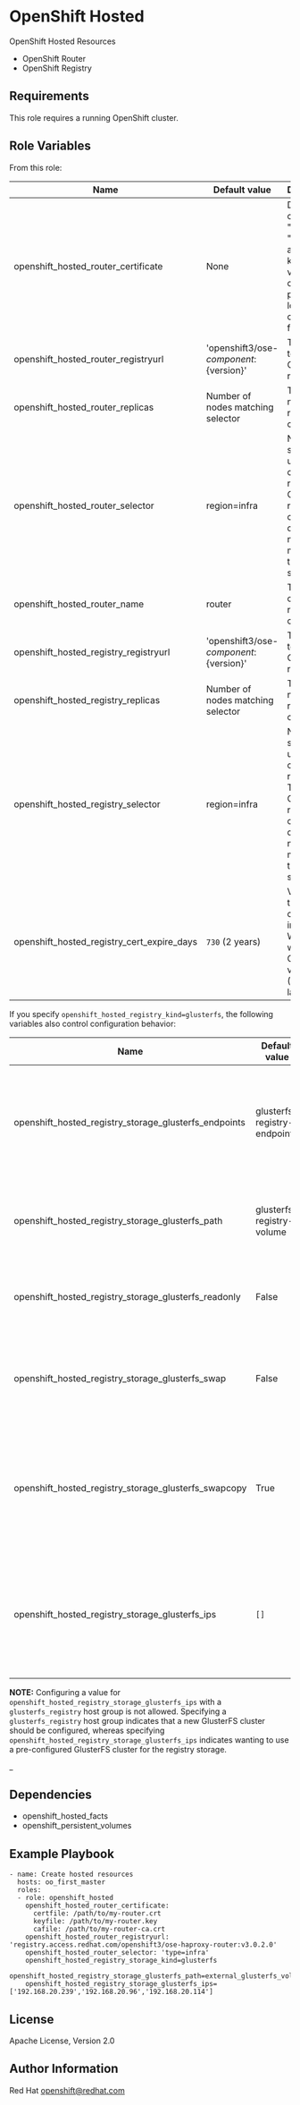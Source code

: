 OpenShift Hosted
================

OpenShift Hosted Resources

* OpenShift Router
* OpenShift Registry

Requirements
------------

This role requires a running OpenShift cluster.

Role Variables
--------------

From this role:

| Name                                  | Default value                            | Description                                                                                                              |
|---------------------------------------|------------------------------------------|--------------------------------------------------------------------------------------------------------------------------|
| openshift_hosted_router_certificate   | None                                     | Dictionary containing "certfile", "keyfile" and "cafile" keys with values containing paths to local certificate files.   |
| openshift_hosted_router_registryurl   | 'openshift3/ose-${component}:${version}' | The image to base the OpenShift router on.                                                                               |
| openshift_hosted_router_replicas      | Number of nodes matching selector        | The number of replicas to configure.                                                                                     |
| openshift_hosted_router_selector      | region=infra                             | Node selector used when creating router. The OpenShift router will only be deployed to nodes matching this selector.     |
| openshift_hosted_router_name          | router                                   | The name of the router to be created.                                                                                    |
| openshift_hosted_registry_registryurl | 'openshift3/ose-${component}:${version}' | The image to base the OpenShift registry on.                                                                             |
| openshift_hosted_registry_replicas    | Number of nodes matching selector        | The number of replicas to configure.                                                                                     |
| openshift_hosted_registry_selector    | region=infra                             | Node selector used when creating registry. The OpenShift registry will only be deployed to nodes matching this selector. |
| openshift_hosted_registry_cert_expire_days | `730` (2 years)                     | Validity of the certificates in days. Works only with OpenShift version 1.5 (3.5) and later.                             |

If you specify `openshift_hosted_registry_kind=glusterfs`, the following
variables also control configuration behavior:

| Name                                         | Default value | Description                                                                  |
|----------------------------------------------|---------------|------------------------------------------------------------------------------|
| openshift_hosted_registry_storage_glusterfs_endpoints | glusterfs-registry-endpoints | The name for the Endpoints resource that will point the registry to the GlusterFS nodes
| openshift_hosted_registry_storage_glusterfs_path      | glusterfs-registry-volume    | The name for the GlusterFS volume that will provide registry storage
| openshift_hosted_registry_storage_glusterfs_readonly  | False                        | Whether the GlusterFS volume should be read-only
| openshift_hosted_registry_storage_glusterfs_swap      | False                        | Whether to swap an existing registry's storage volume for a GlusterFS volume
| openshift_hosted_registry_storage_glusterfs_swapcopy  | True                         | If swapping, copy the contents of the pre-existing registry storage to the new GlusterFS volume
| openshift_hosted_registry_storage_glusterfs_ips       | `[]`                         | A list of IP addresses of the nodes of the GlusterFS cluster to use for hosted registry storage

**NOTE:** Configuring a value for
`openshift_hosted_registry_storage_glusterfs_ips` with a `glusterfs_registry`
host group is not allowed. Specifying a `glusterfs_registry` host group 
indicates that a new GlusterFS cluster should be configured, whereas 
specifying `openshift_hosted_registry_storage_glusterfs_ips` indicates wanting 
to use a pre-configured GlusterFS cluster for the registry storage.

_

Dependencies
------------

* openshift_hosted_facts
* openshift_persistent_volumes

Example Playbook
----------------

```
- name: Create hosted resources
  hosts: oo_first_master
  roles:
  - role: openshift_hosted
    openshift_hosted_router_certificate:
      certfile: /path/to/my-router.crt
      keyfile: /path/to/my-router.key
      cafile: /path/to/my-router-ca.crt
    openshift_hosted_router_registryurl: 'registry.access.redhat.com/openshift3/ose-haproxy-router:v3.0.2.0'
    openshift_hosted_router_selector: 'type=infra'
    openshift_hosted_registry_storage_kind=glusterfs
    openshift_hosted_registry_storage_glusterfs_path=external_glusterfs_volume_name
    openshift_hosted_registry_storage_glusterfs_ips=['192.168.20.239','192.168.20.96','192.168.20.114']

```

License
-------

Apache License, Version 2.0

Author Information
------------------

Red Hat openshift@redhat.com

